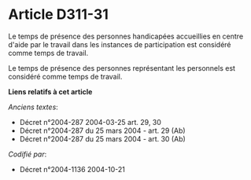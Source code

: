 # Article D311-31

Le temps de présence des personnes handicapées accueillies en centre d'aide par le travail dans les instances de
participation est considéré comme temps de travail.

Le temps de présence des personnes représentant les personnels est considéré comme temps de travail.

**Liens relatifs à cet article**

_Anciens textes_:

  - Décret n°2004-287 2004-03-25 art. 29, 30
  - Décret n°2004-287 du 25 mars 2004 - art. 29 (Ab)
  - Décret n°2004-287 du 25 mars 2004 - art. 30 (Ab)

_Codifié par_:

  - Décret n°2004-1136 2004-10-21
